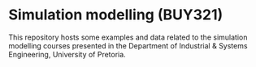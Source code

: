 # Simulation modelling (BUY321)

This repository hosts some examples and data related to the simulation modelling courses presented in the Department of Industrial & Systems Engineering, University of Pretoria.
